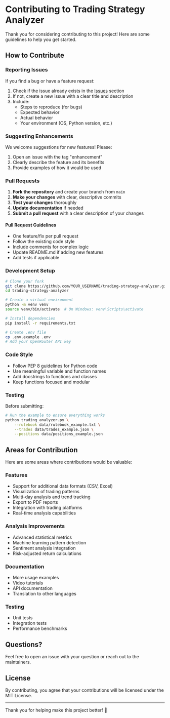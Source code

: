 # Contributing to Trading Strategy Analyzer

Thank you for considering contributing to this project! Here are some guidelines to help you get started.

## How to Contribute

### Reporting Issues

If you find a bug or have a feature request:

1. Check if the issue already exists in the [Issues](https://github.com/vikkysarswat/trading-strategy-analyzer/issues) section
2. If not, create a new issue with a clear title and description
3. Include:
   - Steps to reproduce (for bugs)
   - Expected behavior
   - Actual behavior
   - Your environment (OS, Python version, etc.)

### Suggesting Enhancements

We welcome suggestions for new features! Please:

1. Open an issue with the tag "enhancement"
2. Clearly describe the feature and its benefits
3. Provide examples of how it would be used

### Pull Requests

1. **Fork the repository** and create your branch from `main`
2. **Make your changes** with clear, descriptive commits
3. **Test your changes** thoroughly
4. **Update documentation** if needed
5. **Submit a pull request** with a clear description of your changes

#### Pull Request Guidelines

- One feature/fix per pull request
- Follow the existing code style
- Include comments for complex logic
- Update README.md if adding new features
- Add tests if applicable

### Development Setup

```bash
# Clone your fork
git clone https://github.com/YOUR_USERNAME/trading-strategy-analyzer.git
cd trading-strategy-analyzer

# Create a virtual environment
python -m venv venv
source venv/bin/activate  # On Windows: venv\Scripts\activate

# Install dependencies
pip install -r requirements.txt

# Create .env file
cp .env.example .env
# Add your OpenRouter API key
```

### Code Style

- Follow PEP 8 guidelines for Python code
- Use meaningful variable and function names
- Add docstrings to functions and classes
- Keep functions focused and modular

### Testing

Before submitting:

```bash
# Run the example to ensure everything works
python trading_analyzer.py \
    --rulebook data/rulebook_example.txt \
    --trades data/trades_example.json \
    --positions data/positions_example.json
```

## Areas for Contribution

Here are some areas where contributions would be valuable:

### Features
- Support for additional data formats (CSV, Excel)
- Visualization of trading patterns
- Multi-day analysis and trend tracking
- Export to PDF reports
- Integration with trading platforms
- Real-time analysis capabilities

### Analysis Improvements
- Advanced statistical metrics
- Machine learning pattern detection
- Sentiment analysis integration
- Risk-adjusted return calculations

### Documentation
- More usage examples
- Video tutorials
- API documentation
- Translation to other languages

### Testing
- Unit tests
- Integration tests
- Performance benchmarks

## Questions?

Feel free to open an issue with your question or reach out to the maintainers.

## License

By contributing, you agree that your contributions will be licensed under the MIT License.

---

Thank you for helping make this project better! 🚀
